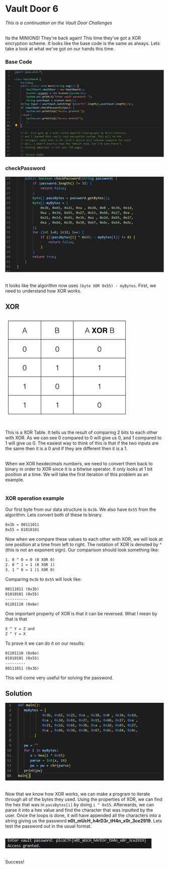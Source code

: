 # Vault Door 6
*This is a continuation on the Vault Door Challenges*<br><br>

Its the MINIONS! They're back again! This time they've got a XOR encryption scheme. It looks like the base code is the same as always. Lets take a look at what we've got on our hands this time.

### Base Code
![Vault Door 6 Base Code](./images/vd6_base_code.png)
### checkPassword
![Vault Door 6 checkPassword](./images/vd6_checkPassword.png)
<br><br>

It looks like the algorithm now uses `(byte XOR 0x55) - myBytes`. First, we need to understand how XOR works.

## XOR
![XOR Table](./images/xor-table.png)
<br><br>

This is a XOR Table. It tells us the result of comparing 2 bits to each other with XOR. As we can see 0 compared to 0 will give us 0, and 1 compared to 1 will give us 0. The easiest way to think of this is that if the two inputs are the same then it is a 0 and if they are different then it is a 1.
<br><br>

When we XOR hexdecimals numbers, we need to convert them back to binary in order to XOR since it is a bitwise operator. It only looks at 1 bit position at a time. We will take the first iteration of this problem as an example. <br><br>

### XOR operation example
Our first byte from our data structure is `0x3b`. We also have `0x55` from the algorithm. Lets convert both of these to binary. <br>

    0x3b = 00111011
    0x55 = 01010101

Now when we compare these values to each other with XOR, we will look at one position at a time from left to right. The notation of XOR is denoted by ^ (this is not an exponent sign). Our comparison should look something like:

    1. 0 ^ 0 = 0 (0 XOR 0)
    2. 0 ^ 1 = 1 (0 XOR 1)
    3. 1 ^ 0 = 1 (1 XOR 0)

Comparing `0x3b` to `0x55` will look like: <br>

    00111011 (0x3b)
    01010101 (0x55)
    ----------
    01101110 (0x6e)

One important property of XOR is that it can be reversed. What I mean by that is that 

    X ^ Y = Z and 
    Z ^ Y = X

To prove it we can do it on our results:

    01101110 (0x6e)
    01010101 (0x55)
    ---------
    00111011 (0x3b)

This will come very useful for solving the password.

## Solution

![Vault Door 6 Script](./images/vd6_python_script.png)
<br><br>

Now that we know how XOR works, we can make a program to iterate through all of the bytes they used. Using the properties of XOR, we can find the hex that was in `passBytes[i]` by doing `i ^ 0x55`. Afterwards, we can parse it into a hex value and find the character that was inputted by the user. Once the loops is done, it will have appended all the characters into a string giving us the password **n0t_mUcH_h4rD3r_tH4n_x0r_3ce2919**. Lets test the password out in the usual format.<br><br>

![Vault Door 6 Access Granted](./images/vd6_access_granted.png)
<br><br>

Success!